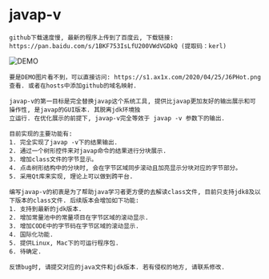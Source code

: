 # javap-v
    github下载速度慢, 最新的程序上传到了百度云, 下载链接: https://pan.baidu.com/s/1BKF753IsLfU200VWdVGDkQ (提取码：kerl)  

![DEMO](https://s1.ax1x.com/2020/04/25/J6PHot.png)

    要是DEMO图片看不到，可以直接访问: https://s1.ax1x.com/2020/04/25/J6PHot.png 查看. 或者在hosts中添加github的域名映射.
    
    javap-v的第一目标是完全替换javap这个系统工具, 提供比javap更加友好的输出展示和可操作性, 是javap的GUI版本. 其脱离jdk环境独  
    立运行. 在优化展示的前提下, javap-v完全等效于 javap -v 参数下的输出. 

    目前实现的主要功能有:
    1. 完全实现了javap -v下的结果输出.
    2. 通过一个树形控件来对javap命令的结果进行分块展示.
    3. 增加class文件的字节显示。
    4. 点击树形结构中的分块时, 会在字节区域同步滚动且加亮显示分块对应的字节部分。
    5. 采用Qt库来实现, 理论上可以做到跨平台.
    
    编写javap-v的初衷是为了帮助java学习者更方便的去解读class文件, 目前只支持jdk8及以下版本的class文件. 后续版本会增加如下功能:  
    1. 支持到最新的jdk版本.
    2. 增加常量池中的常量项目在字节区域的滚动显示.  
    3. 增加CODE中的字节码在字节区域的滚动显示.
    4. 国际化功能.
    5. 提供Linux, Mac下的可运行程序包.
    6. 待确定.
    
    反馈bug时, 请提交对应的java文件和jdk版本. 若有侵权的地方, 请联系修改.

    
